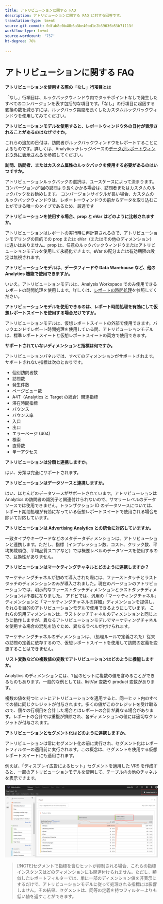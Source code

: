 ```yaml
---
title: アトリビューションに関する FAQ
description: アトリビューションに関する FAQ に対する回答です。
translation-type: tm+mt
source-git-commit: 0dfab8e0b48b6a3be40bd1e2b39636b53b71113f
workflow-type: tm+mt
source-wordcount: '757'
ht-degree: 76%

---
```



# アトリビューションに関する FAQ

**アトリビューションを使用する際の「なし」行項目とは**

「なし」行項目は、ルックバックウィンドウ内でタッチポイントなしで発生したすべてのコンバージョンを表す包括的な項目です。「なし」の行項目に起因する変換の数を減らすには、ルックバック期間を長くしたカスタムルックバックウィンドウを使用してみてください。

**アトリビューションモデルを使用すると、レポートウィンドウ外の日付が表示されることがあるのはなぜですか。**

これらの追加の日付は、訪問者がルックバックウィンドウをレポートすることによるものです。詳しくは、Analytics ナレッジベースの[データがレポートウィンドウ外に表示される](https://helpx.adobe.com/jp/analytics/kb/data-appearing-outside-reporting-window.html)を参照してください。

**訪問、訪問者、またはカスタム属性のルックバックを使用する必要があるのはいつですか。**

アトリビューションルックバックの選択は、ユースケースによって決まります。コンバージョンが1回の訪問より長くかかる場合は、訪問者またはカスタムのルックバックをお勧めします。 コンバージョンサイクルが長い場合、カスタムのルックバックウィンドウは、レポートーウィンドウの前からデータを取り込むことができる唯一のタイプであるため、最適です

**アトリビューションを使用する場合、prop と eVar はどのように比較されますか。**

アトリビューションはレポートの実行時に再計算されるので、アトリビューションモデリングの目的での prop または eVar（またはその他のディメンション）に違いはありません。prop は、任意のルックバックウィンドウまたはアトリビューションモデルを使用して永続化できます。eVar の配分または有効期限の設定は無視されます。

**アトリビューションモデルは、データフィードや Data Warehouse など、他の Analytics 機能で使用できますか。**

いいえ。アトリビューションモデルは、Analysis Workspace でのみ使用できるレポートの時間処理を使用します。詳しくは、[レポートの時間処理](/help/components/vrs/vrs-report-time-processing.md)を参照してください。

**アトリビューションモデルを使用できるのは、レポート時間処理を有効にして仮想レポートスイートを使用する場合だけですか。**

アトリビューションモデルは、仮想レポートスイートの外部で使用できます。バックエンドでレポート時間処理を使用している間、アトリビューションモデルは、標準レポートスイートと仮想レポートスイートの両方で使用できます。

**サポートされていないディメンションと指標は何ですか。**

アトリビューションパネルでは、すべてのディメンションがサポートされます。サポートされない指標は次のとおりです。

* 個別訪問者数
* 訪問数
* 発生件数
* ページビュー数
* A4T（Analytics と Target の統合）関連指標
* 滞在時間指標
* バウンス
* バウンス率
* 入口
* 出口
* エラーページ (404)
* 検索
* 直帰数
* 単一アクセス

**アトリビューションは分類と連携しますか。**

はい、分類は完全にサポートされます。

**アトリビューションはデータソースと連携しますか。**

はい、ほとんどのデータソースがサポートされています。アトリビューションは Analytics の訪問者の識別子と関連付けられないので、サマリーレベルのデータソースでは使用できません。トランザクション ID のデータソースについては、レポート期間処理が有効になっている仮想レポートスイートで使用される場合を除いて対応しています。

**アトリビューションは Advertising Analytics との統合に対応していますか。**

一致タイプやキーワードなどのメタデータディメンションは、アトリビューションと連携します。ただし、指標（インプレッション数、コスト、クリック数、平均掲載順位、平均品質スコアなど）では概要レベルのデータソースを使用するので、互換性がありません。

**アトリビューションはマーケティングチャネルとどのように連携しますか？**

マーケティングチャネルが初めて導入された際には、ファーストタッチとラストタッチのディメンションのみが導入されました。現在のバージョンのアトリビューションでは、明示的なファーストタッチディメンションとラストタッチディメンションは不要になりました。 アドビでは、汎用の「マーケティングチャネル」ディメンションと「マーケティングチャネルの詳細」ディメンションを提供し、それらを目的のアトリビューションモデルで使用できるようにしています。 これらの汎用ディメンションは、ラストタッチチャネルのディメンションと同じように動作しますが、異なるアトリビューションモデルでマーケティングチャネルを使用する場合の混乱を防ぐため、異なるラベルが付けられます。

マーケティングチャネルのディメンションは、（処理ルールで定義された）従来の訪問の定義に依存するので、仮想レポートスイートを使用して訪問の定義を変更することはできません。

**リスト変数などの複数値の変数でアトリビューションはどのように機能しますか。**

Analytics のディメンションには、1 回のヒットに複数の値を含めることができるものもあります。一般的な例としては、listVar 変数や product 変数があります。

複数の値を持つヒットにアトリビューションを適用すると、同一ヒット内のすべての値に同じクレジットが付与されます。多くの値がこのクレジットを受け取るので、個々の行項目を合計した場合とはレポートの合計が異なる場合があります。レポートの合計では重複が排除され、各ディメンションの値には適切なクレジットが付与されます。

**アトリビューションとセグメント化はどのように連携しますか。**

アトリビューションは常にセグメント化の前に実行され、セグメント化はレポートフィルターの適用前に実行されます。この概念は、セグメントを使用する仮想レポートスイートにも適用されます。

例えば、「ディスプレイ広告によるヒット」セグメントを適用した VRS を作成すると、一部のアトリビューションモデルを使用して、テーブル内の他のチャネルを表示できます。

![表示専用の仮想レポートスイート](assets/vrs-aiq-example.png)

>[!NOTE]セグメントで指標を含むヒットが抑制される場合、これらの指標インスタンスはどのディメンションにも関連付けられません。ただし、類似したレポートフィルターでは、単に一部のディメンション値を非表示にするだけで、アトリビューションモデルに従って処理される指標には影響しません。その結果、セグメントは、同等の定義を持つフィルターよりも低い値を返すことができます。
